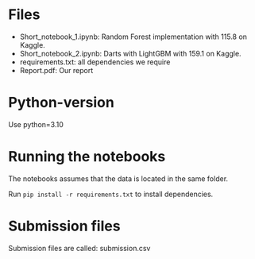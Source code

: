 # Files
- Short_notebook_1.ipynb: Random Forest implementation with 115.8 on Kaggle.
- Short_notebook_2.ipynb: Darts with LightGBM with 159.1 on Kaggle.
- requirements.txt: all dependencies we require
- Report.pdf: Our report

# Python-version

Use python=3.10

# Running the notebooks

The notebooks assumes that the data is located in the same folder.

Run `pip install -r requirements.txt` to install dependencies.

# Submission files

Submission files are called: submission.csv

